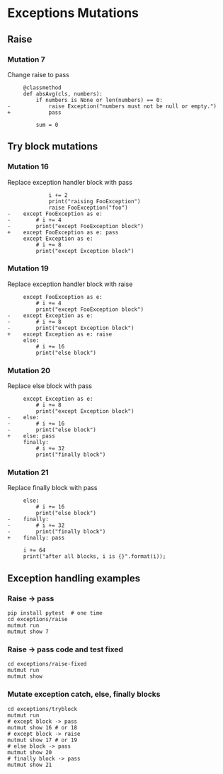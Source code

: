 # Exceptions Mutations

## Raise

### Mutation 7

Change raise to pass

```
     @classmethod
     def absAvg(cls, numbers):
         if numbers is None or len(numbers) == 0:
-            raise Exception("numbers must not be null or empty.")
+            pass
 
         sum = 0
```

## Try block mutations

### Mutation 16

Replace exception handler block with pass

```
             i += 2
             print("raising FooException")
             raise FooException("foo")
-    except FooException as e:
-        # i += 4
-        print("except FooException block")
+    except FooException as e: pass
     except Exception as e:
         # i += 8
         print("except Exception block")

```

### Mutation 19

Replace exception handler block with raise

```
     except FooException as e:
         # i += 4
         print("except FooException block")
-    except Exception as e:
-        # i += 8
-        print("except Exception block")
+    except Exception as e: raise
     else:
         # i += 16
         print("else block")
```

### Mutation 20

Replace else block with pass

```
     except Exception as e:
         # i += 8
         print("except Exception block")
-    else:
-        # i += 16
-        print("else block")
+    else: pass
     finally:
         # i += 32
         print("finally block")
```

### Mutation 21

Replace finally block with pass

```
     else:
         # i += 16
         print("else block")
-    finally:
-        # i += 32
-        print("finally block")
+    finally: pass

     i += 64
     print("after all blocks, i is {}".format(i));
```


## Exception handling examples

### Raise -> pass

```
pip install pytest  # one time
cd exceptions/raise
mutmut run
mutmut show 7
```

### Raise -> pass code and test fixed

```
cd exceptions/raise-fixed
mutmut run
mutmut show
```

### Mutate exception catch, else, finally blocks

```
cd exceptions/tryblock
mutmut run
# except block -> pass
mutmut show 16 # or 18
# except block -> raise 
mutmut show 17 # or 19
# else block -> pass
mutmut show 20
# finally block -> pass
mutmut show 21
```

